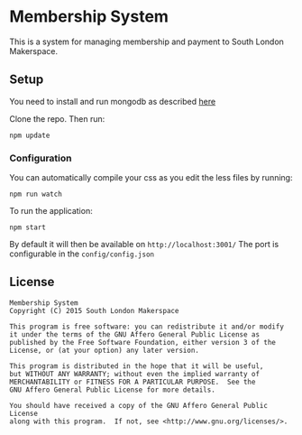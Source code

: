 # Membership System
This is a system for managing membership and payment to South London Makerspace.

## Setup

You need to install and run mongodb as described [here](https://docs.mongodb.org/manual/installation/)

Clone the repo. Then run:
```
npm update
```

### Configuration

You can automatically compile your css as you edit the less files by running:
```
npm run watch
```

To run the application:
```
npm start
```

By default it will then be available on `http://localhost:3001/`
The port is configurable in the  `config/config.json`
## License

	Membership System
	Copyright (C) 2015 South London Makerspace

	This program is free software: you can redistribute it and/or modify
	it under the terms of the GNU Affero General Public License as
	published by the Free Software Foundation, either version 3 of the
	License, or (at your option) any later version.

	This program is distributed in the hope that it will be useful,
	but WITHOUT ANY WARRANTY; without even the implied warranty of
	MERCHANTABILITY or FITNESS FOR A PARTICULAR PURPOSE.  See the
	GNU Affero General Public License for more details.

	You should have received a copy of the GNU Affero General Public License
	along with this program.  If not, see <http://www.gnu.org/licenses/>.
